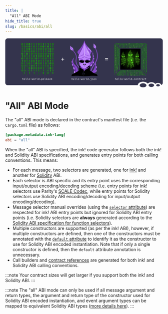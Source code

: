 ```yaml
---
title: |
  "All" ABI Mode
hide_title: true
slug: /basics/abi/all
---
```


![Metadata Title Picture](/img/title/metadata-revive.svg)

# "All" ABI Mode

The "all" ABI mode is declared in the contract's manifest file (i.e. the `Cargo.toml` file)
as follows:

```toml
[package.metadata.ink-lang]
abi = "all"
```

When the "all" ABI is specified, the ink! code generator follows both 
the ink! and Solidity ABI specifications, and generates entry points 
for both calling conventions. This means:

- For each message, two selectors are generated, one for [ink!](./ink.md) 
  and another for [Solidity](./solidity.md) ABI.
- Each selector is ABI specific and its entry point uses the corresponding
  input/output encoding/decoding scheme (i.e. entry points for ink! selectors use
  Parity's [SCALE Codec][scale-codec], while entry points for Solidity selectors
  use Solidity ABI encoding/decoding for input/output encoding/decoding).
- Message selector manual overrides 
  (using the [`selector` attribute][selector-attribute]) are respected for 
  ink! ABI entry points but ignored for Solidity ABI entry points
  (i.e. Solidity selectors are **always** generated according to the
  [Solidity ABI specification for function selectors][sol-abi-selector]).
- Multiple constructors are supported (as per the ink! ABI), however, 
  if multiple constructors are defined, then one of the constructors
  must be annotated with the [`default` attribute][default-attribute] 
  to identify it as the constructor to use for Solidity ABI encoded instantiation.
  Note that if only a single constructor is defined, 
  then the `default` attribute annotation is unnecessary.
- Call builders and [contract references][contract-refs] are generated for
  both ink! and Solidity ABI calling conventions.

:::note
Your contract sizes will get larger if you support both the ink! and Solidity ABI.
:::

:::note
The "all" ABI mode can only be used if all message argument and return types, 
the argument and return type of the constructor used for Solidity ABI encoded instantiation, 
and event argument types can be mapped to equivalent Solidity ABI types 
([more details here][sol-type-mapping]).
:::

[scale-codec]: https://docs.rs/parity-scale-codec/latest/parity_scale_codec
[sol-abi-selector]: https://docs.soliditylang.org/en/latest/abi-spec.html#function-selector
[selector-attribute]: ../../macros-attributes/selector.md
[default-attribute]: ../../macros-attributes/default.md
[contract-refs]: ../cross-contract-calling.md#contract-references
[sol-type-mapping]: ../../background/solidity-metamask-compat.md#rustink-to-solidity-abi-type-mapping
